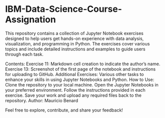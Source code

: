 # IBM-Data-Science-Course-Assignation

This repository contains a collection of Jupyter Notebook exercises designed to help users get hands-on experience with data analysis, visualization, and programming in Python. The exercises cover various topics and include detailed instructions and examples to guide users through each task.

Contents:
Exercise 11: Markdown cell creation to indicate the author’s name.
Exercise 13: Screenshot of the first page of the notebook and instructions for uploading to GitHub.
Additional Exercises: Various other tasks to enhance your skills in using Jupyter Notebooks and Python.
How to Use:
Clone the repository to your local machine.
Open the Jupyter Notebooks in your preferred environment.
Follow the instructions provided in each exercise.
Save your work and upload any required files back to the repository.
Author:
Mauricio Benard

Feel free to explore, contribute, and share your feedback!
